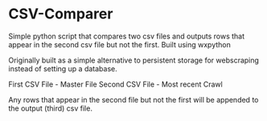 # CSV-Comparer
Simple python script that compares two csv files and outputs rows that appear in the second csv file but not the first. Built using wxpython

Originally built as a simple alternative to persistent storage for webscraping instead of setting up a database. 

First CSV File - Master File
Second CSV File - Most recent Crawl

Any rows that appear in the second file but not the first will be appended to the output (third) csv file. 
